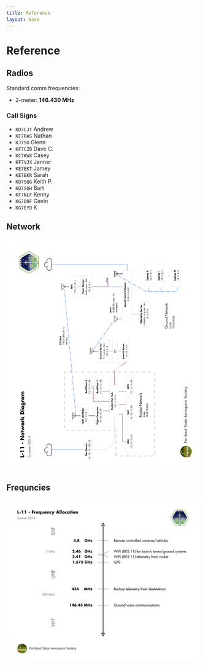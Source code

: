 ```yaml
---
title: Reference
layout: base
---
```


# Reference

## Radios

Standard comm frequencies:

 - 2-meter: **146.430 MHz**

### Call Signs

 - `KD7CJT` Andrew
 - `KF7RAS` Nathan
 - `KJ7SU`  Glenn
 - `KF7CZB` Dave C.
 - `KC7KWX` Casey
 - `KF7VJX` Jenner
 - `KE7EKT` Jamey
 - `KE7EKR` Sarah
 - `KD7SQG` Keith P.
 - `KD7SQH` Bart
 - `KF7NLF` Kenny
 - `KG7DBF` Gavin
 - `KG7EYD` K

## Network

![Network Diagram](diagrams/network_diagram.png )

## Frequncies

![Frequency Allocation](diagrams/spectrum.png)

